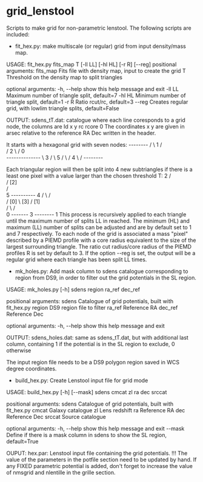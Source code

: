 # grid_lenstool
Scripts to make grid for non-parametric lenstool.
The following scripts are included:

  - fit_hex.py: make multiscale (or regular) grid from input density/mass map.
  
  USAGE:
  fit_hex.py fits_map T [-ll LL] [-hl HL] [-r R] [--reg]
  positional arguments:
    fits_map     Fits file with density map, input to create the grid
    T            Threshold on the density map to split triangles

  optional arguments:
    -h, --help   show this help message and exit
    -ll LL       Maximum number of triangle split, default=7
    -hl HL       Minimum number of triangle split, default=1
    -r R         Ratio rcut/rc, default=3
    --reg        Creates regular grid, with lowlim triangle splits,
                 default=False
  
  
  OUTPUT:
  sdens_tT.dat: catalogue where each line coresponds to a grid node, the columns are
  Id x y rc rcore 0
  The coordinates x y are given in arsec relative to the reference RA Dec written in the header.
  
  
  It starts with a hexagonal grid with seven nodes:
             --------
            / \ 1  / \
           / 2 \  / 0 \
          --------------
           \ 3 /  \ 5 /
            \ / 4  \ /
             --------
 
  Each triangular region will then be split into 4 new subtriangles if there is a least one pixel with a value larger than
  the chosen threshold T: 
                   2
                 /   \
                / [2] \
               /       \
            5 ---------- 4
           /   \       /   \
          / [0] \ [3] / [1] \
         /       \   /       \
        0 -------  3 -------- 1
  This process is recursively applied to each triangle until the maximum number of splits LL in reached.
  The minimum (HL) and maximum (LL) number of splits can be adjusted and are by default set to 1 and 7 respectively.
  To each node of the grid is associated a mass "pixel" described by a PIEMD profile with a core radius equivalent to 
  the size of the largest surrounding triangle. The ratio cut radius/core radius of the PIEMD profiles R is set by 
  default to 3.
  If the option --reg is set, the output will be a regular grid where each triangle has been split LL times.



  - mk_holes.py: Add mask column to sdens catalogue corresponding to region from DS9, in order to filter out the grid
  potentials in the SL region.

  USAGE:
  mk_holes.py [-h] sdens region ra_ref dec_ref
  
  positional arguments:
    sdens       Catalogue of grid potentials, built with fit_hex.py
    region      DS9 region file to filter
    ra_ref      Reference RA
    dec_ref     Reference Dec

  optional arguments:
    -h, --help  show this help message and exit

  OUTPUT: 
  sdens_holes.dat: same as sdens_tT.dat, but with additional last column, containing 1 if the potential is in the SL 
  region to exclude, 0 otherwise

  The input region file needs to be a DS9 polygon region saved in WCS degree coordinates.
  
  
  
  - build_hex.py: Create Lenstool input file for grid mode
  
  USAGE:
  build_hex.py [-h] [--mask] sdens cmcat zl ra dec srccat
  
  positional arguments:
    sdens       Catalogue of grid potentials, built with fit_hex.py
    cmcat       Galaxy catalogue
    zl          Lens redshift
    ra          Reference RA
    dec         Reference Dec
    srccat      Source catalogue

  optional arguments:
    -h, --help  show this help message and exit
    --mask      Define if there is a mask column in sdens to show the SL region,
                default=True
                
  OUPUT:
  hex.par: Lenstool input file containing the grid potentials.
  !!! The value of the parameters in the potfile section need to be updated by hand.
  If any FIXED parametric potential is added, don't forget to increase the value of nmsgrid and nlentille in the grille
  section.
                
